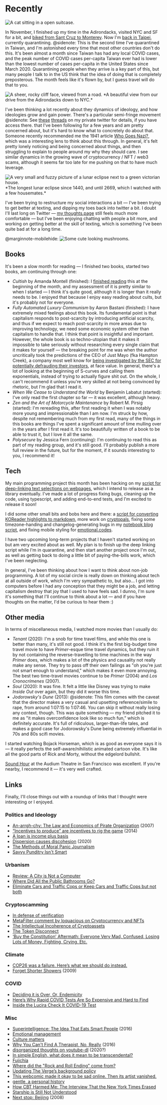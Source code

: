 # Recently

<img src="/img/post/2021-11-recently/wendy-suitcase.jpg" alt="A cat sitting in a open suitcase."/>

In November, I finished up my time in the Adirondacks, visited NYC and SF for a bit, and [biked from Sant Cruz to Monterey](/2021-11-bike-trip/). Now I'm [back in Taipei](/taiwan/), currently quarantining.
@sidenote: This is the second time I've quarantined in Taiwan, and I'm astonished every time that most other countries don't do this. It's been almost a month since Taiwan has had any local COVID cases, and the peak number of COVID cases per-capita Taiwan ever had is lower than the lowest number of cases per-capita in the United States since March 2020. Quarantining people when they arrive is a key part of this, but many people I talk to in the US think that the idea of doing that is completely preposterous.
The month feels like it's flown by, but I guess travel will do that to you.

<img src="/img/post/2021-11-recently/cliff-drive-back.jpg" alt="A sheer, rocky cliff face, viewed from a road."/>
*A beautiful view from our drive from the Adirondacks down to NYC.*

I've been thinking a lot recently about they dynamics of ideology, and how ideologies grow and gain power. There's a particular semi-fringe movement
@sidenote: See [these](https://twitter.com/otherwesley/status/1464074099601281024) [threads](https://twitter.com/otherwesley/status/1464631055269318657) on my private twitter for details, if you have access there.
that I've been following for a few years and am pretty concerned about, but it's hard to know what to concretely do about that. Someone recently recommended me the 1941 article [Who Goes Nazi?](https://harpers.org/archive/1941/08/who-goes-nazi/), which was a interesting lens to think about this through. In general, it's felt pretty lonely noticing and being concerned about things, and then struggling to explain to people around my why they should care. I see similar dynamics in the growing wave of cryptocurrency / NFT / web3 scams, although it seems far too late for me pushing on that to have much leverage.

<img src="/img/post/2021-11-recently/eclipse.jpg" alt="A very small and fuzzy picture of a lunar eclipse next to a green victorian house."/>
*The longest lunar eclipse since 1440, and until 2669, which I watched with a few housemates.*

I've been trying to restructure my social interactions a bit — I've been trying to get better at texting, and dipping my toes back into twitter a bit. I doubt I'll last long on Twitter — [my thoughts.page](https://wesleyac.thoughts.page) still feels much more comfortable — but I've been enjoying chatting with people a bit more, and working on getting better at the skill of texting, which is something I've been quite bad at for a long time.

@marginnote-mobilehide: <img src="/img/post/2021-11-recently/mushrooms.jpg" alt="Some cute looking mushrooms."/>

## Books

It's been a slow month for reading — I finished two books, started two books, am continuing through one:

* *Cultish* by Amanda Montell (finished): I [finished reading](/2021-10-recently/#1.UAUdmoq6E:0.MdRZEuW_A:437) this at the beginning of the month, and my assessment of it is pretty similar to when I started — I think it's quite good, although it is longer than it really needs to be. I enjoyed that because I enjoy easy reading about cults, but it's probably not for everyone.
* *Fully Automated Luxury Communism* by Aaron Bastani (finished): I have extremely mixed feelings about this book. Its fundamental point is that capitalism responds to post-scarcity by introducing artificial scarcity, and thus if we expect to reach post-scarcity in more areas due to improving technology, we need some economic system other than capitalism to handle that. I think that point is insightful and important. However, the whole book is so techno-utopian that it makes it impossible to take seriously without researching every single claim that it makes for yourself — the breaking point for me was when the author uncritically took the predictions of the CEO of Just Mayo (fka Hampton Creek), a company most well know for [being investigated by the SEC for potentially defrauding their investors](https://www.bloomberg.com/features/2016-hampton-creek-just-mayo/), at face value. In general, there's a lot of looking at the beginning of S-curves and calling them exponentials, instead of trying to actually figure shit out. On the whole, I can't recommend it unless you're very skilled at not being convinced by rhetoric, but I'm glad that I read it.
* *When We Cease to Understand the World* by  Benjamín Labatut (started): I've only read the first chapter so far — it was excellent, although heavy.
* *Zen and the Art of Motorcycle Maintenance* by Robert M. Pirsig (started): I'm rereading this, after first reading it when I was notably more young and impressionable than I am now. I'm struck by how, despite not remembering much from my first read, many of the things in this books are things I've spent a significant amount of time mulling over in the years after I first read it. It's too beautifully written of a book to be able to trust it, but I love it all the same.
* *Polysecure* by Jessica Fern (continuing): I'm continuing to read this as part of my reading group, and it's still good. I'll probably publish a more full review in the future, but for the moment, if it sounds interesting to you, I recommend it!

## Tech

My main programming project this month has been hacking on my [script for deep-linking text selections on webpages](https://github.com/WesleyAC/notebook/blob/c967f3fe6c3c0581015cf68f701fee6a43e7f678/parts/linktext.js), which I intend to release as a library eventually. I've made a lot of progress fixing bugs, cleaning up the code, using typescript, and adding end-to-end tests, and I'm excited to release it soon!

I did some other small bits and bobs here and there: a [script for converting KOReader highlights to markdown](https://github.com/WesleyAC/koreader-highlight-to-markdown), more work on [cryptopals](https://github.com/wesleyac/cryptopals), fixing some timezone-handing and changelog-generating bugs in my [notebook blog script](https://github.com/WesleyAC/notebook/), and fixing mobile styling for [emotional.codes](https://emotional.codes/).

I have two upcoming long-term projects that I haven't started working on but am very excited about as well. My plan is to finish up the deep linking script while I'm in quarantine, and then start another project once I'm out, as well as getting back to doing a little bit of paying-the-bills work, which I've been neglecting.

In general, I've been thinking about how I want to think about non-job programming. A lot of my social circle is really down on thinking about tech at all outside of work, which I'm very sympathetic to, but also... I got into computers before I had any conception that they might be a job, and letting capitalism destroy that joy that I used to have feels sad. I dunno, I'm sure it's something that I'll continue to think about a lot — and if you have thoughts on the matter, I'd be curious to hear them :)

## Other media

In terms of miscellaneous media, I watched more movies than I usually do:

* *Tenant* (2020): I'm a snob for time travel films, and while this one is better than many, it's still not good. I think it's the first big-budget time travel movie to have *Primer*-esque time travel dynamics, but they ruin it by not containing the reverse-travelling to time machines in the way *Primer* does, which makes a lot of the physics and causality not really make any sense. They try to pass off their own failings as "oh you're just not smart enough to understand," which makes it even more annoying. The best two time-travel movies continue to be *Primer* (2004) and *Los Cronocrímenes* (2007).
* *Soul* (2020): It was fine. It felt a little like Disney was trying to make *Inside Out* over again, but they did it worse this time.
* *Jodorowsky's Dune* (2013):
@sidenote: This film comes with the caveat that the director makes a very casual and upsetting reference/simile to rape, from around 1:07:15 to 1:07:46. You can skip it without really losing any context, though.
This was quite something — my friend pitched it to me as "it makes overconfidence look like so much fun," which is definitely accurate. It's full of ridiculous, larger-than-life tales, and makes a good case for Jodorowsky's Dune being extremely influential in 70s and 80s scifi movies.

I started watching Bojack Horseman, which is as good as everyone says it is — it really perfects the self-aware/nihilistic animated cartoon vibe. It's like all the good parts of Rick and Morty, without the edgelord bullshit.

[Sound Hour](https://www.audium.org/sound-hour/) at the Audium Theatre in San Francisco was excellent. If you're nearby, I recommend it — it's very well crafted.

## Links

Finally, I'll close things out with a roundup of links that I thought were interesting or I enjoyed.

### Politics and Ideology

* [An-arrgh-chy: The Law and Economics of Pirate Organization](https://theanarchistlibrary.org/library/peter-t-leeson-an-arrgh-chy) (2007)
* [“Incentives to produce” are incentives to rig the game](https://www.interfluidity.com/v2/5031.html) (2014)
* [A loan is income plus basis](https://www.interfluidity.com/v2/9028.html)
* [Dispersion causes discohesion](https://www.interfluidity.com/v2/7629.html) (2020)
* [The Methods of Moral Panic Journalism](https://michaelhobbes.substack.com/p/moral-panic-journalism)
* [Savvy Punditry Isn't Smart](https://michaelhobbes.substack.com/p/savvy-punditry-isnt-smart)

### Urbanism

* [Review: A City is Not a Computer](https://macwright.com/2021/10/22/the-city-is-not-a-computer.html)
* [Where Did All the Public Bathrooms Go?](https://www.bloomberg.com/news/features/2021-11-05/why-american-cities-lost-their-public-bathrooms)
* [Eliminate Cars and Traffic Cops or Keep Cars and Traffic Cops but not both](https://darrellowens.substack.com/p/eliminate-cars-and-traffic-cops-or)

### Cryptoscamming

* [In defense of verification](https://macwright.com/2021/11/19/verification.html)
* [MetaFilter comment by loquacious on Cryptocurrency and NFTs](https://www.metafilter.com/193313/The-Billion-Dollar-Torrent#8172160)
* [The Intellectual Incoherence of Cryptoassets](https://www.stephendiehl.com/blog/crypto-absurd.html)
* [The Token Disconnect](https://www.stephendiehl.com/blog/disconnect.html)
* [‘Buy the Constitution’ Aftermath: Everyone Very Mad, Confused, Losing Lots of Money, Fighting, Crying, Etc.](https://www.vice.com/en/article/qjb8av/constitutiondao-aftermath-everyone-very-mad-confused-losing-lots-of-money-fighting-crying-etc)

### Climate

* [COP26 was a failure. Here’s what we should do instead.](https://jabberwocking.com/cop26-was-a-failure-heres-what-we-should-do-instead/)
* [Forget Shorter Showers](https://orionmagazine.org/article/forget-shorter-showers/) (2009)

### COVID

* [Deciding it is Over, Or, Endemicity](https://siderea.dreamwidth.org/1729719.html)
* [Here’s Why Rapid COVID Tests Are So Expensive and Hard to Find](https://www.propublica.org/article/heres-why-rapid-covid-tests-are-so-expensive-and-hard-to-find)
* [Inside the Lucira Check It COVID-19 Test](https://aseq.substack.com/p/inside-the-lucira-check-it-covid)

### Misc

* [Superintelligence: The Idea That Eats Smart People](https://idlewords.com/talks/superintelligence.htm) (2016)
* [Emotional management](https://scattered-thoughts.net/writing/emotional-management/)
* [Culture matters](https://danluu.com/culture/)
* [Why You Can't Find A Therapist, No, Really](https://siderea.dreamwidth.org/1279873.html) (2016)
* [disorganized thoughts on youtube-dl](https://web.archive.org/web/20211201031418/timeflayer.com/d/ytdl.html) (2020?)
* [In simple English, what does it mean to be transcendental?](https://blog.plover.com/math/se/transcendental.html)
* [Fujichia](http://www.fujichia.com/)
* [Where did the "Rock and Roll Ending" come from?](https://ask.metafilter.com/359212/Where-did-the-Rock-and-Roll-Ending-come-from)
* [Updating The Verge’s background policy](https://www.theverge.com/press-room/22772113/the-verge-on-background-policy-update)
* [This webcomic made it okay to be sad online. Then its artist vanished.](https://www.inputmag.com/culture/pictures-for-sad-children-webcomic-simone-veil-interview)
* [gentle, a personal history](https://rmozone.com/snapshots/2021/11/gentle-history/)
* [How CBT Harmed Me: The Interview That the New York Times Erased](https://disabilityvisibilityproject.com/2021/11/11/how-cbt-harmed-me-the-interview-that-the-new-york-times-erased/)
* [Starship is Still Not Understood](https://caseyhandmer.wordpress.com/2021/10/28/starship-is-still-not-understood/)
* [Next stop: Beijing](http://www.sweet-juniper.com/2008/07/next-stop-beijing.html) (2008)
